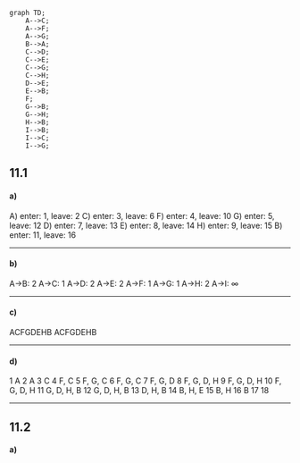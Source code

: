 
```mermaid
graph TD;
	A-->C;
	A-->F;
	A-->G;
	B-->A;
	C-->D;
	C-->E;
	C-->G;
	C-->H;
	D-->E;
	E-->B;
	F;
	G-->B;
	G-->H;
	H-->B;
	I-->B;
	I-->C;
	I-->G;	
```

## 11.1
#### a)
A) enter: 1, leave: 2
C) enter: 3, leave: 6
F) enter: 4, leave: 10
G) enter: 5, leave: 12
D) enter: 7, leave: 13
E) enter: 8, leave: 14
H) enter: 9, leave: 15
B) enter: 11, leave: 16

___
#### b)
A->B: 2
A->C: 1
A->D: 2
A->E: 2
A->F: 1
A->G: 1
A->H: 2
A->I: $\infty$

___
#### c)
ACFGDEHB
ACFGDEHB

___
#### d)
1 A
2 A
3 C
4 F, C
5 F, G, C
6 F, G, C
7 F, G, D
8 F, G, D, H
9 F, G, D, H
10 F, G, D, H
11 G, D, H, B
12 G, D, H, B
13 D, H, B
14 B, H, E
15 B, H
16 B
17
18

___

## 11.2

#### a)
